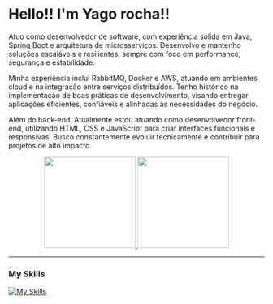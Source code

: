 # Hello!! I'm Yago rocha!!

Atuo como desenvolvedor de software, com experiência sólida em Java, Spring Boot e arquitetura de microsserviços. Desenvolvo e mantenho soluções escaláveis e resilientes, sempre com foco em performance, segurança e estabilidade.

Minha experiência inclui RabbitMQ, Docker e AWS, atuando em ambientes cloud e na integração entre serviços distribuídos. Tenho histórico na implementação de boas práticas de desenvolvimento, visando entregar aplicações eficientes, confiáveis e alinhadas às necessidades do negócio.

Além do back-end, Atualmente estou atuando como desenvolvedor front-end, utilizando HTML, CSS e JavaScript para criar interfaces funcionais e responsivas.
Busco constantemente evoluir tecnicamente e contribuir para projetos de alto impacto.

<div align="center">
  <a href="https://github.com/Yagorocha10">
    <img height="180em" src="https://github-readme-stats.vercel.app/api?username=Yagorocha10&show_icons=true&theme=calm"/>
    <img height="180em" src="https://github-readme-stats.vercel.app/api/top-langs/?username=Yagorocha10&layout=compact&langs_count=7&theme=calm"/>
  </a>
</div>

---

###  My Skills

[![My Skills](https://skillicons.dev/icons?i=java,spring,html,css,javascript,rabbitmq,docker,aws)](https://skillicons.dev)
